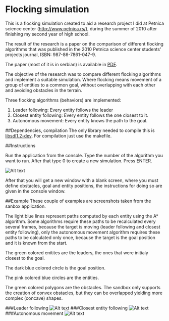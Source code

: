 # Flocking simulation
This is a flocking simulation created to aid a research project I did at Petnica science center (http://www.petnica.rs/), during the summer of 2010 after finishing my second year of high school.

The result of the research is a paper on the comparison of different flocking algorithms that was published in the 2010 Petnica science center students' projects journal, ISBN: 987-86-7861-047-9.

The paper (most of it is in serbian) is available in [PDF](flocking2010.pdf).

The objective of the research was to compare different flocking algorithms and implement a suitable simulation.
Where flocking means movement of a group of entities to a common goal, 
without overlapping with each other and avoiding obstacles in the terrain.

Three flocking algorithms (behaviors) are implemented:

1. Leader following: Every entity follows the leader
2. Closest entity following: Every entity follows the one closest to it.
3. Autonomous movement: Every entity knows the path to the goal. 

##Dependencies, compilation
The only library needed to compile this is [libsdl1.2-dev](https://www.libsdl.org/download-1.2.php). For compilation just use the makefile.

##Instructions

Run the application from the console. Type the number of the algorithm you want to run. 
After that type 0 to create a new simulation. Press ENTER.

![Alt text](/../screenshots/img/consoleScreen.png?raw=true "Optional Title")

After that you will get a new window with a blank screen, where you must define obstacles,
goal and entity positions, the instructions for doing so are given in the console window.

##Example
These couple of examples are screenshots taken from the sanbox application. 

The light blue lines represent paths
computed by each entity using the A* algorithm. Some algorithms require these paths
to be recalculated every several frames, because the target
is moving (leader following and closest entity following), only the autonomous movement algorithm requires these
paths to be calculated only once, because the target is the goal position and it is known from the start.

The green colored enitites are the leaders, the ones that were initialy closest to the goal.

The dark blue colored circle is the goal position.

The pink colored blue circles are the entities.

The green colored polygons are the obstacles. The sandbox only supports the creation of convex obstacles, but they
can be overlapped yielding more complex (concave) shapes.

###Leader following
![Alt text](/../screenshots/img/leader.png?raw=true "Optional Title")
###Closest entity following
![Alt text](/../screenshots/img/closest.png?raw=true "Optional Title")
###Autonomous movement
![Alt text](/../screenshots/img/autonomous.png?raw=true "Optional Title")
